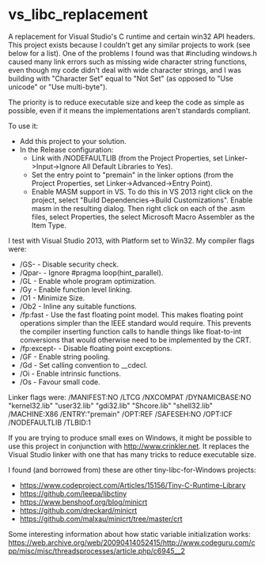 # vs_libc_replacement
A replacement for Visual Studio's C runtime and certain win32 API headers. This project exists because I couldn't get any similar projects to work (see below for a list). One of the problems I found was that #including windows.h caused many link errors such as missing wide character string functions, even though my code didn't deal with wide character strings, and I was building with "Character Set" equal to "Not Set" (as opposed to "Use unicode" or "Use multi-byte").

The priority is to reduce executable size and keep the code as simple as possible, even if it means the implementations aren't standards compliant.

To use it:
* Add this project to your solution.
* In the Release configuration:
  - Link with /NODEFAULTLIB (from the Project Properties, set Linker->Input->Ignore All Default Libraries to Yes).
  - Set the entry point to "premain" in the linker options (from the Project Properties, set Linker->Advanced->Entry Point).
  - Enable MASM support in VS. To do this in VS 2013 right click on the project, select "Build Dependencies->Build Customizations". Enable masm in the resulting dialog. Then right click on each of the .asm files, select Properties, the select Microsoft Macro Assembler as the Item Type.

I test with Visual Studio 2013, with Platform set to Win32. My compiler flags were:
* /GS- - Disable security check.
* /Qpar- - Ignore #pragma loop(hint_parallel).
* /GL - Enable whole program optimization.
* /Gy - Enable function level linking.
* /O1 - Minimize Size.
* /Ob2 - Inline any suitable functions.
* /fp:fast - Use the fast floating point model. This makes floating point operations simpler than the IEEE standard would require. This prevents the compiler inserting function calls to handle things like float-to-int conversions that would otherwise need to be implemented by the CRT.
* /fp:except- - Disable floating point exceptions.
* /GF - Enable string pooling.
* /Gd - Set calling convention to __cdecl.
* /Oi - Enable intrinsic functions.
* /Os - Favour small code.

Linker flags were:
/MANIFEST:NO /LTCG /NXCOMPAT /DYNAMICBASE:NO "kernel32.lib" "user32.lib" "gdi32.lib" "Shcore.lib" "shell32.lib" /MACHINE:X86 /ENTRY:"premain" /OPT:REF /SAFESEH:NO /OPT:ICF /NODEFAULTLIB /TLBID:1 

If you are trying to produce small exes on Windows, it might be possible to use this project in conjunction with http://www.crinkler.net. It replaces the Visual Studio linker with one that has many tricks to reduce executable size.

I found (and borrowed from) these are other tiny-libc-for-Windows projects:
* https://www.codeproject.com/Articles/15156/Tiny-C-Runtime-Library
* https://github.com/leepa/libctiny
* https://www.benshoof.org/blog/minicrt
* https://github.com/dreckard/minicrt
* https://github.com/malxau/minicrt/tree/master/crt

Some interesting information about how static variable initialization works:
https://web.archive.org/web/20090414052415/http://www.codeguru.com/cpp/misc/misc/threadsprocesses/article.php/c6945__2
